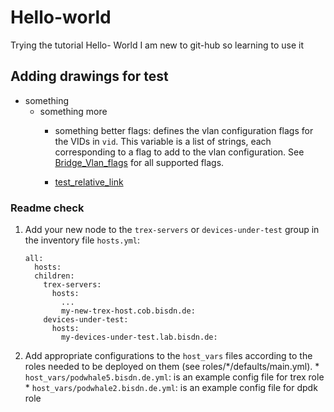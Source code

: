 # Hello-world
Trying the tutorial Hello- World
I am new to git-hub so learning to use it

## Adding drawings for test
- something
	- something more
		- something better flags: defines the vlan configuration flags for the VIDs in `vid`. This variable is a list of strings, each corresponding to a flag to add to the vlan configuration. See [Bridge_Vlan_flags](https://man7.org/linux/man-pages/man8/bridge.8.html#bridge_vlan_-_VLAN_filter_list) for all supported flags.

		- [test_relative_link](test_drawings/Podwhale_setup_spirent.png)

### Readme check

1. Add your new node to the `trex-servers` or `devices-under-test` group in the inventory file
`hosts.yml`:

    ```
    all:
      hosts:
      children:
        trex-servers:
          hosts:
            ...
            my-new-trex-host.cob.bisdn.de:
        devices-under-test:
          hosts:
            my-devices-under-test.lab.bisdn.de:
    ```
2. Add appropriate configurations to the `host_vars` files according to the roles needed to be deployed on them (see roles/\*/defaults/main.yml).
        * `host_vars/podwhale5.bisdn.de.yml`: is an example config file for trex role
        * `host_vars/podwhale2.bisdn.de.yml`: is an example config file for dpdk role
